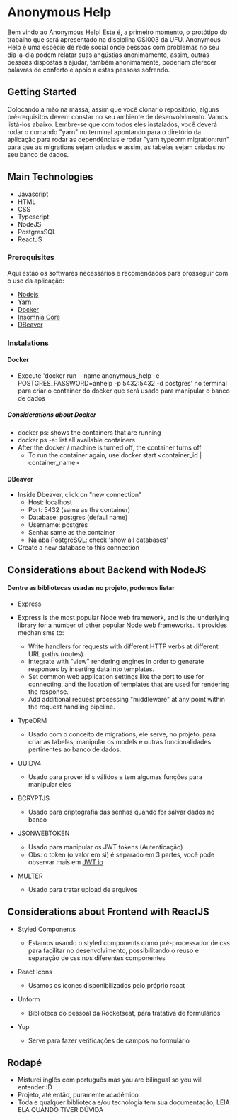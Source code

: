 # Anonymous Help

Bem vindo ao Anonymous Help! Este é, a primeiro momento, o protótipo do trabalho que será apresentado na disciplina GSI003 da UFU. Anonymous Help é uma espécie de rede social onde pessoas com problemas no seu dia-a-dia podem relatar suas angústias anonimamente, assim, outras pessoas dispostas a ajudar, também anonimamente, poderiam oferecer palavras de conforto e apoio a estas pessoas sofrendo.

## Getting Started

Colocando a mão na massa, assim que você clonar o repositório, alguns pré-requisitos devem constar no seu ambiente de desenvolvimento. Vamos listá-los abaixo. Lembre-se que com todos eles instalados, você deverá rodar o comando "yarn" no terminal apontando para o diretório da aplicação para rodar as dependências e rodar "yarn typeorm migration:run" para que as migrations sejam criadas e assim, as tabelas sejam criadas no seu banco de dados.

## Main Technologies

* Javascript
* HTML
* CSS
* Typescript
* NodeJS
* PostgresSQL
* ReactJS

### Prerequisites

Aqui estão os softwares necessários e recomendados para prosseguir com o uso da aplicação:

* [Nodejs](https://nodejs.org/en/)
* [Yarn](https://classic.yarnpkg.com/en/docs/install/#windows-stable)
* [Docker](https://docs.docker.com/docker-for-windows/install/)
* [Insomnia Core](https://insomnia.rest/download/#windows)
* [DBeaver](https://dbeaver.io/download/)

### Instalations

#### Docker

* Execute 'docker run --name anonymous_help -e POSTGRES_PASSWORD=anhelp -p 5432:5432 -d postgres' no terminal para criar o container do docker que será usado para manipular o banco de dados

##### Considerations about Docker

* docker ps: shows the containers that are running
* docker ps -a: list all available containers
* After the docker / machine is turned off, the container turns off
  * To run the container again, use docker start <container_id | container_name>

#### DBeaver

* Inside Dbeaver, click on "new connection"
  * Host: localhost
  * Port: 5432 (same as the container)
  * Database: postgres (defaul name)
  * Username: postgres
  * Senha: same as the container
  * Na aba PostgreSQL: check 'show all databases'
* Create a new database to this connection

## Considerations about Backend with NodeJS
#### Dentre as bibliotecas usadas no projeto, podemos listar

* Express

* Express is the most popular Node web framework, and is the underlying library for a number of other popular Node web frameworks. It provides mechanisms to:
  * Write handlers for requests with different HTTP verbs at different URL paths (routes).
  * Integrate with "view" rendering engines in order to generate responses by inserting data into templates.
  * Set common web application settings like the port to use for connecting, and the location of templates that are used for rendering the response.
  * Add additional request processing "middleware" at any point within the request handling pipeline.

* TypeORM
  * Usado com o conceito de migrations, ele serve, no projeto, para criar as tabelas, manipular os models e outras funcionalidades pertinentes ao banco de dados.

* UUIDV4
  * Usado para prover id's válidos e tem algumas funções para manipular eles

* BCRYPTJS
  * Usado para criptografia das senhas quando for salvar dados no banco

* JSONWEBTOKEN
  * Usado para manipular os JWT tokens (Autenticação)
  * Obs: o token (o valor em si) é separado em 3 partes, você pode observar mais em [JWT io](https://jwt.io/)

* MULTER
  * Usado para tratar upload de arquivos

## Considerations about Frontend with ReactJS

* Styled Components
  * Estamos usando o styled components como pré-processador de css para facilitar no desenvolvimento, possibilitando o reuso e separação de css nos diferentes componentes

* React Icons
  * Usamos os ícones disponibilizados pelo próprio react

* Unform
  * Biblioteca do pessoal da Rocketseat, para tratativa de formulários

* Yup
  * Serve para fazer verificações de campos no formulário


## Rodapé

* Misturei inglês com português mas you are bilingual so you will entender :D
* Projeto, até então, puramente acadêmico.
* Toda e qualquer biblioteca e/ou tecnologia tem sua documentação, LEIA ELA QUANDO TIVER DÚVIDA
